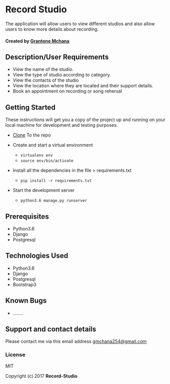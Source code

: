 # Record Studio
The application will allow users to view different studios and also allow users to  know more details about recording.
#### Created by [Grantone Mchana](https://github.com/Grantone)

## Description/User Requirements
<ul>
  <li>View the name of the studio. </li>
  <li>View the type of studio according to category. </li>
  <li>View the contacts of the studio</li>
  <li>View the location where they are located and their support details.</li>
  <li>Book an appointment on recording or song rehersal</li>

</ul>


## Getting Started

These instructions will get you a copy of the project up and running on your local machine for development and testing purposes.
* <a href="https://github.com/Grantone/Record-Studio">Clone</a> To the repo

* Create and start a virtual environment
  <ul>
    <li><code>virtualenv env</code></li>
    <li><code>source env/bin/activate</code></li>
  </ul>

* Install all the dependencies in the file > requirements.txt
  <ul>
    <li><code>pip install -r requirements.txt</code></li>
   </ul>

* Start the development server
  <ul>
    <li><code>python3.6 manage.py runserver</code></li>
  </ul>

## Prerequisites
<ul>
  <li>Python3.6</li>
  <li>Django</li>
  <li>Postgresql</>
 </ul>

 ## Technologies Used
<ul>
  <li>Python3.6</li>
  <li>Django</li>
  <li>Postgresql</li>
  <li>Bootstrap3</li>
 </ul>

 ## Known Bugs
 <ul>
  <li>........</li>

 </ul>


 ## Support and contact details
 Please contact me via this email address <email>gmchana254@gmail.com</email>

 ### License
MIT

Copyright (c) 2017 **Record-Studio**
